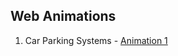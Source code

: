 ## **Web Animations**

1. Car Parking Systems - [Animation 1](https://aleksandrbalter.github.io/demos/testcar/k1.html)
